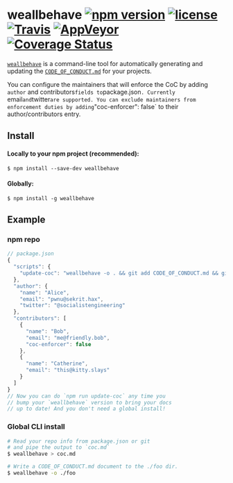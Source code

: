 # weallbehave [![npm version](https://img.shields.io/npm/v/weallbehave.svg)](https://npm.im/weallbehave) [![license](https://img.shields.io/npm/l/weallbehave.svg)](https://npm.im/weallbehave) [![Travis](https://img.shields.io/travis/wealljs/weallbehave.svg)](https://travis-ci.org/wealljs/weallbehave) [![AppVeyor](https://ci.appveyor.com/api/projects/status/github/wealljs/weallbehave?svg=true)](https://ci.appveyor.com/project/wealljs/weallbehave) [![Coverage Status](https://coveralls.io/repos/github/wealljs/weallbehave/badge.svg?branch=latest)](https://coveralls.io/github/wealljs/weallbehave?branch=latest)

[`weallbehave`](https://npm.im/weallbehave) is a command-line tool for automatically generating and updating the [`CODE_OF_CONDUCT.md`](https://help.github.com/articles/adding-a-code-of-conduct-to-your-project/) for your projects.

You can configure the maintainers that will enforce the CoC by adding `author` and contributors` fields to `package.json`. Currently `email` and `twitter` are supported. You can exclude maintainers from enforcement duties by adding `"coc-enforcer": false` to their author/contributors entry.

## Install

#### Locally to your npm project (recommended):

`$ npm install --save-dev weallbehave`

#### Globally:

`$ npm install -g weallbehave`

## Example

### npm repo
```javascript
// package.json
{
  "scripts": {
    "update-coc": "weallbehave -o . && git add CODE_OF_CONDUCT.md && git commit -m 'docs(coc): updated CODE_OF_CONDUCT.md'"
  },
  "author": {
    "name": "Alice",
    "email": "pwnu@sekrit.hax",
    "twitter": "@socialistengineering"
  },
  "contributors": [
    {
      "name": "Bob",
      "email": "me@friendly.bob",
      "coc-enforcer": false
    },
    {
      "name": "Catherine",
      "email": "this@kitty.slays"
    }
  ]
}
// Now you can do `npm run update-coc` any time you
// bump your `weallbehave` version to bring your docs
// up to date! And you don't need a global install!
```

### Global CLI install
```sh
# Read your repo info from package.json or git
# and pipe the output to `coc.md`
$ weallbehave > coc.md

# Write a CODE_OF_CONDUCT.md document to the ./foo dir.
$ weallbehave -o ./foo
```

